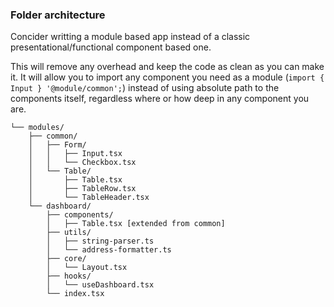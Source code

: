 ### Folder architecture
Concider writting a module based app instead of a classic presentational/functional component based one.

This will remove any overhead and keep the code as clean as you can make it. It will allow you to import any component you need as a module (`import { Input } '@module/common';`) instead of using absolute path to the components itself, regardless where or how deep in any component you are.

```
└── modules/
    ├── common/
    │   ├── Form/
    │   │   ├── Input.tsx
    │   │   └── Checkbox.tsx    
    │   └── Table/
    │       ├── Table.tsx
    │       ├── TableRow.tsx
    │       └── TableHeader.tsx      
    └── dashboard/
        ├── components/
        │   ├── Table.tsx [extended from common]
        ├── utils/
        │   ├── string-parser.ts
        │   └── address-formatter.ts
        ├── core/
        │   └── Layout.tsx
        ├── hooks/
        │   └── useDashboard.tsx
        └── index.tsx
```